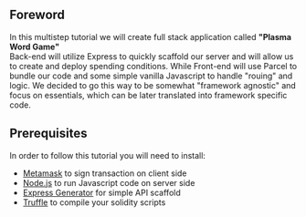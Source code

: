 
Foreword
---

In this multistep tutorial we will create full stack application called **"Plasma Word Game"**  
Back-end will utilize Express to quickly scaffold our server and will allow us to create and deploy spending conditions. 
While Front-end will use Parcel to bundle our code and some simple vanilla Javascript to handle "rouing" and logic. 
We decided to go this way to be somewhat "framework agnostic" and focus on essentials, which can be later translated into
framework specific code.

Prerequisites
---  

In order to follow this tutorial you will need to install:  
- [Metamask](https://metamask.io/) to sign transaction on client side
- [Node.js](https://nodejs.org/) to run Javascript code on server side  
- [Express Generator](https://expressjs.com/ru/starter/generator.html) for simple API scaffold  
- [Truffle](https://truffleframework.com/) to compile your solidity scripts  





